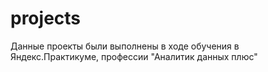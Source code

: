 # projects
Данные проекты были выполнены в ходе обучения в Яндекс.Практикуме, профессии "Аналитик данных плюс" 
